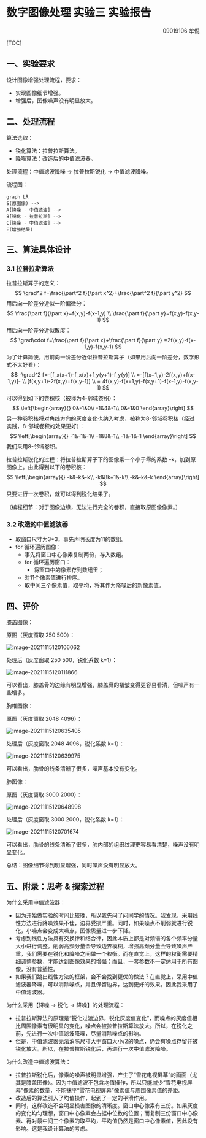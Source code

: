 # 数字图像处理 实验三 实验报告

<p align='right'>09019106 牟倪



[TOC]



## 一、实验要求

设计图像增强处理流程，要求：

- 实现图像细节增强。
- 增强后，图像噪声没有明显放大。

## 二、处理流程

算法选取：

- 锐化算法：拉普拉斯算法。
- 降噪算法：改造后的中值滤波器。

处理流程：中值滤波降噪 → 拉普拉斯锐化 → 中值滤波降噪。

流程图：

```mermaid
graph LR
S(原图像) -->
A[降噪 - 中值滤波] -->
B[锐化 - 拉普拉斯] -->
C[降噪 - 中值滤波] -->
E(增强结果)
```

## 三、算法具体设计

### 3.1 拉普拉斯算法

拉普拉斯算子的定义：
$$
\grad^2 f=\frac{\part^2 f}{\part x^2}+\frac{\part^2 f}{\part y^2}
$$
用后向一阶差分近似一阶偏微分：
$$
\frac{\part f}{\part x}=f(x,y)-f(x-1,y)
\\
\frac{\part f}{\part y}=f(x,y)-f(x,y-1)
$$
用后向一阶差分近似散度：
$$
\grad\cdot f=\frac{\part f}{\part x}+\frac{\part f}{\part y}
=2f(x,y)-f(x-1,y)-f(x,y-1)
$$
为了计算简便，用前向一阶差分近似拉普拉斯算子（如果用后向一阶差分，数学形式不太好看）：
$$
-\grad^2 f=-[f_x(x+1)-f_x(x)+f_y(y+1)-f_y(y)]
\\
=-[f(x+1,y)-2f(x,y)+f(x-1,y)]-
\\ [f(x,y+1)-2f(x,y)+f(x,y-1)] \\
= 4f(x,y)-f(x+1,y)-f(x,y+1)-f(x-1,y)-f(x,y-1)
$$
可以得到如下的卷积核（被称为4-邻域卷积）：
$$
\left[\begin{array}{}
0&-1&0\\
-1&4&-1\\
0&-1&0
\end{array}\right]
$$
另一种卷积核将对角线方向的灰度变化也纳入考虑，被称为8-邻域卷积核（经过实践，8-邻域卷积的效果更好）：
$$
\left[\begin{array}{}
-1&-1&-1\\
-1&8&-1\\
-1&-1&-1
\end{array}\right]
$$
我们采用8-邻域卷积。

拉普拉斯锐化的过程：将拉普拉斯算子下的图像乘一个小于零的系数 -k，加到原图像上。由此得到以下的卷积核：
$$
\left[\begin{array}{}
-k&-k&-k\\
-k&8k+1&-k\\
-k&-k&-k
\end{array}\right]
$$
只要进行一次卷积，就可以得到锐化结果了。

（编程细节：对于图像边缘，无法进行完全的卷积，直接取原图像像素。）

### 3.2 改造的中值滤波器

- 取窗口尺寸为3*3，事先声明长度为11的数组。
- for 循环遍历图像：
  - 事先将窗口中心像素复制两份，存入数组。
  - for 循环遍历窗口：
    - 将窗口中的像素存到数组里；
  - 对11个像素值进行排序。
  - 取中间三个像素值，取平均，将其作为降噪后的新像素值。

## 四、评价

膝盖图像：

原图（灰度窗取 250 500）：

![image-20211115120106062](.\..\..\typora-user-images\image-20211115120106062.png)

处理后（灰度窗取 250 500，锐化系数 k=1）：

![image-20211115120111866](.\..\..\typora-user-images\image-20211115120111866.png)

可以看出，膝盖骨的边缘有明显增强，膝盖骨的褶皱变得更容易看清，但噪声有一些增多。

胸椎图像：

原图（灰度窗取 2048 4096）：

![image-20211115120635405](.\..\..\typora-user-images\image-20211115120635405.png)

处理后（灰度窗取 2048 4096，锐化系数 k=1）：

![image-20211115120639975](.\..\..\typora-user-images\image-20211115120639975.png)

可以看出，肋骨的线条清晰了很多，噪声基本没有变化。

肺图像：

原图（灰度窗取 3000 2000）：

![image-20211115120648998](.\..\..\typora-user-images\image-20211115120648998.png)

处理后（灰度窗取 3000 2000，锐化系数 k=1）：

![image-20211115120701674](.\..\..\typora-user-images\image-20211115120701674.png)

可以看出，肋骨的线条清晰了很多，肺内部的组织纹理更容易看清楚，噪声没有明显变化。

总结：图像细节得到明显增强，同时噪声没有明显放大。

## 五、附录：思考 & 探索过程

为什么采用中值滤波器：

- 因为开始做实验的时间比较晚，所以我先问了问同学的情况。我发现，采用线性方法进行降噪效果不佳，边界受损严重。同时，如果噪点不削弱就进行锐化，小噪点会变成大噪点，图像质量进一步下降。
- 考虑到线性方法具有交换律和结合律，因此本质上都是对频谱的各个频率分量大小进行调整。削弱高频分量会导致边界模糊，增强高频分量会导致噪声严重，我们需要在锐化和降噪之间做一个权衡。而在直觉上，这样的权衡需要精细调整参数，才能达到图像效果的增强；而且，一套参数不一定适用于所有图像，没有普适性。
- 如果我们跳出线性方法的框架，会不会找到更优的做法？在直觉上，采用中值滤波器降噪，可以消除噪点，并且保留边界，达到更好的效果。因此我采用了中值滤波器。

为什么采用【降噪 → 锐化 → 降噪】的处理流程：

- 拉普拉斯算法的原理是“锐化过渡边界，锐化灰度值变化”，而噪点的灰度值相比周围像素有很明显的变化，噪点会被拉普拉斯算法放大。所以，在锐化之前，先进行一次中值滤波降噪，尽量消除噪点的影响。
- 但是，中值滤波器无法消除尺寸大于窗口大小/2的噪点，仍会有噪点存留并被锐化放大。所以，在拉普拉斯锐化后，再进行一次中值滤波降噪。

为什么改造中值滤波算法：

- 拉普拉斯锐化后，像素的噪声被明显增强，产生了“雪花电视屏幕”的画面（尤其是膝盖图像）。因为中值滤波不包含均值操作，所以只能减少“雪花电视屏幕”像素的数量，不能抹平“雪花电视屏幕”像素值与周围像素值的差距。
- 改造后的算法引入了均值操作，起到了一定的平滑作用。
- 同时，这样改造不会明显损害图像的清晰度。窗口中心像素有三份。如果灰度的变化均匀理想，窗口中心像素会占据中位数的位置；而复制三份窗口中心像素、再对最中间三个像素的取平均，平均值仍然是窗口中心像素值，因此没有影响。这是我设计算法的考虑。



